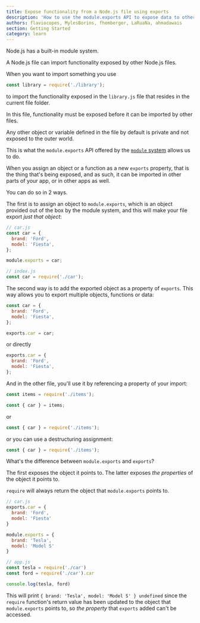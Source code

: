 ```yaml
---
title: Expose functionality from a Node.js file using exports
description: 'How to use the module.exports API to expose data to other files in your application, or to other applications as well'
authors: flaviocopes, MylesBorins, fhemberger, LaRuaNa, ahmadawais
section: Getting Started
category: learn
---
```


Node.js has a built-in module system.

A Node.js file can import functionality exposed by other Node.js files.

When you want to import something you use

```js
const library = require('./library');
```

to import the functionality exposed in the `library.js` file that resides in the current file folder.

In this file, functionality must be exposed before it can be imported by other files.

Any other object or variable defined in the file by default is private and not exposed to the outer world.

This is what the `module.exports` API offered by the [`module` system](https://nodejs.org/api/modules.html) allows us to do.

When you assign an object or a function as a new `exports` property, that is the thing that's being exposed, and as such, it can be imported in other parts of your app, or in other apps as well.

You can do so in 2 ways.

The first is to assign an object to `module.exports`, which is an object provided out of the box by the module system, and this will make your file export _just that object_:

```js
// car.js
const car = {
  brand: 'Ford',
  model: 'Fiesta',
};

module.exports = car;
```
```js
// index.js
const car = require('./car');
```

The second way is to add the exported object as a property of `exports`. This way allows you to export multiple objects, functions or data:

```js
const car = {
  brand: 'Ford',
  model: 'Fiesta',
};

exports.car = car;
```

or directly

```js
exports.car = {
  brand: 'Ford',
  model: 'Fiesta',
};
```

And in the other file, you'll use it by referencing a property of your import:

```js
const items = require('./items');

const { car } = items;
```

or

```js
const { car } = require('./items');
```

or you can use a destructuring assignment:

```js
const { car } = require('./items');
```

What's the difference between `module.exports` and `exports`?

The first exposes the object it points to.
The latter exposes _the properties_ of the object it points to.

`require` will always return the object that `module.exports` points to.

```js
// car.js
exports.car = {
  brand: 'Ford',
  model: 'Fiesta'
} 

module.exports = {
  brand: 'Tesla',
  model: 'Model S'
}

// app.js
const tesla = require('./car')
const ford = require('./car').car

console.log(tesla, ford)
```

This will print `{ brand: 'Tesla', model: 'Model S' } undefined` since the `require` function's return value has been updated to the object that `module.exports` points to, so _the property_ that `exports` added can't be accessed.

